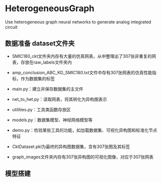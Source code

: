 # HeterogeneousGraph
Use heterogeneous graph neural networks to generate analog integrated circuit 
## 数据准备 dataset文件夹
- SMIC180_ckt文件夹内存有大量的仿真网表，从中整理出了307张非重复的网表，存放在raw_labels文件夹内<br>
- amp_conclusion_ABC_KG_SMIC180.txt文件中存有307张网表的仿真性能指标，作为数据集的标签<br>

- main.py：建立并保存数据集的主文件<br>
- net_to_het.py：读取网表，将其转化为异构图表示<br>
- utilities.py：工具类函数存放区<br>
- models.py：数据集模型、神经网络模型等<br>
- demo.py：检验某些工具的功能，如加载数据集、可视化异构图和标准化节点特征<br>

- CktDataset.pkl为最终的异构图数据集，含有307张图及其标签<br>
- graph_images文件夹内存有307张异构图的可视化图像，对应于307张网表<br>
## 模型搭建
